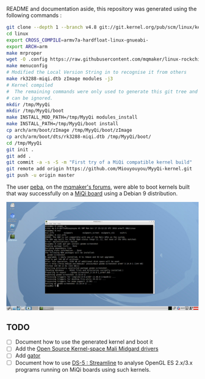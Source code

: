 README and documentation aside, this repository was generated using the following commands :

```bash
git clone --depth 1 --branch v4.8 git://git.kernel.org/pub/scm/linux/kernel/git/torvalds/linux.git
cd linux
export CROSS_COMPILE=armv7a-hardfloat-linux-gnueabi-
export ARCH=arm
make mrproper
wget -O .config https://raw.githubusercontent.com/mqmaker/linux-rockchip/develop-4.4/arch/arm/configs/rk3288-miqi_defconfig
make menuconfig
# Modified the Local Version String in to recognise it from others
make rk3288-miqi.dtb zImage modules -j3
# Kernel compiled
#  The remaining commands were only used to generate this git tree and
# can be ignored.
mkdir /tmp/MyyQi
mkdir /tmp/MyyQi/boot
make INSTALL_MOD_PATH=/tmp/MyyQi modules_install
make INSTALL_PATH=/tmp/MyyQi/boot install
cp arch/arm/boot/zImage /tmp/MyyQi/boot/zImage
cp arch/arm/boot/dts/rk3288-miqi.dtb /tmp/MyyQi/boot/
cd /tmp/MyyQi
git init .
git add .
git commit -a -s -S -m "First try of a MiQi compatible kernel build"
git remote add origin https://github.com/Miouyouyou/MyyQi-kernel.git
git push -u origin master
```
The user [peba](http://www.bitkistl.com/), on the [mqmaker's forums](https://forum.mqmaker.com/t/mainline-kernel-compilation/572/9), were able to boot kernels built that way successfully on a [MiQi board](https://mqmaker.com/doc/introduction-to-miqi/) using a Debian 9 distribution.

![Peba's Debian system using a 4.8.0 kernel built that way](./img/peba-debian-miqi-using-4-8-0-OfTheMiouyouyou-kernel.png)

TODO
----

- [ ] Document how to use the generated kernel and boot it
- [ ] Add the [Open Source Kernel-space Mali Midgard drivers](http://malideveloper.arm.com/resources/drivers/open-source-mali-midgard-gpu-kernel-drivers/)
- [ ] Add [gator](https://github.com/ARM-software/gator)
- [ ] Document how to use [DS-5 : Streamline](https://developer.arm.com/products/software-development-tools/ds-5-development-studio/streamline/overview) to analyse OpenGL 
ES 2.x/3.x programs running on MiQi boards using such kernels.
